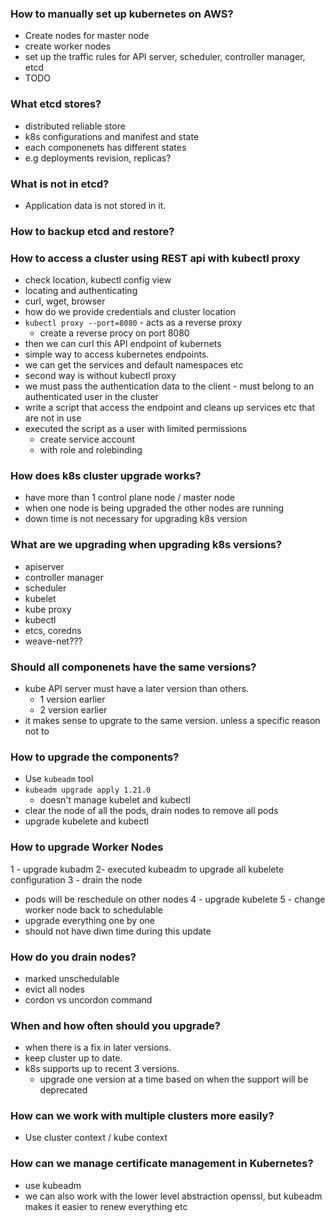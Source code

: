 ### How to manually set up kubernetes on AWS?
- Create nodes for master node
- create worker nodes
- set up the traffic rules for API server, scheduler, controller manager, etcd
- TODO

### What etcd stores?
- distributed reliable store
- k8s configurations and manifest and state
- each componenets has different states
- e.g deployments revision, replicas?

### What is not in etcd?
- Application data is not stored in it.



### How to backup etcd and restore?



### How to access a cluster using REST api with kubectl proxy
- check location, kubectl config view
- locating and authenticating
- curl, wget, browser
- how do we provide credentials and cluster location
- `kubectl proxy --port=8080` - acts as a reverse proxy
  - create a reverse procy on port 8080
- then we can curl this API endpoint of kubernets
- simple way to access kubernetes endpoints.
- we can get the services and default namespaces etc
- second way is without kubectl proxy
- we must pass the authentication data to the client - must belong to an authenticated user in the cluster
- write a script that access the endpoint and cleans up services etc that are not in use
- executed the script as a user with limited permissions
  - create service account
  - with role and rolebinding


### How does k8s cluster upgrade works?
- have more than 1 control plane node / master node
- when one node is being upgraded the other nodes are running
- down time is not necessary for upgrading k8s version

### What are we upgrading when upgrading k8s versions?
- apiserver
- controller manager
- scheduler
- kubelet
- kube proxy
- kubectl
- etcs, coredns
- weave-net???

### Should all componenets have the same versions?
- kube API server must have a later version than others.
  - 1 version earlier
  - 2 version earlier
- it makes sense to upgrate to the same version. unless a specific reason not to

### How to upgrade the components?
- Use `kubeadm` tool
- `kubeadm upgrade apply 1.21.0`
  - doesn't manage kubelet and kubectl
- clear the node of all the pods, drain nodes to remove all pods
- upgrade kubelete and kubectl

### How to upgrade Worker Nodes
1 - upgrade kubadm
2- executed kubeadm to upgrade all kubelete configuration
3 - drain the node
  - pods will be reschedule on other nodes
4 - upgrade kubelete
5 - change worker node back to schedulable
- upgrade everything one by one
- should not have diwn time during this update

### How do you drain nodes?
- marked unschedulable
- evict all nodes
- cordon vs uncordon command

### When and how often should you upgrade?
- when there is a fix in later versions.
- keep cluster up to date.
- k8s supports up to recent 3 versions.
  - upgrade one version at a time based on when the support will be deprecated

### How can we work with multiple clusters more easily?
- Use cluster context / kube context

### How can we manage certificate management in Kubernetes?
- use kubeadm
- we can also work with the lower level abstraction openssl, but kubeadm makes it easier to renew everything etc

